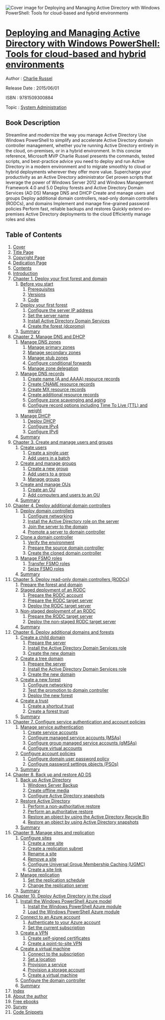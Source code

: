 ![Cover image for Deploying and Managing Active Directory with Windows PowerShell: Tools for cloud-based and hybrid environments](https://imgdetail.ebookreading.net/cover/cover/system_admin/EB9781509300884.jpg)

[Deploying and Managing Active Directory with Windows PowerShell: Tools for cloud-based and hybrid environments](https://ebookreading.net/view/book/Deploying+and+Managing+Active+Directory+with+Windows+PowerShell%3A+Tools+for+cloud-based+and+hybrid+environments-EB9781509300884_1.html "Deploying and Managing Active Directory with Windows PowerShell: Tools for cloud-based and hybrid environments")
====================================================================================================================

Author : [Charlie Russel](https://ebookreading.net/search/author/Charlie+Russel)

Release Date : 2015/06/01

ISBN : 9781509300884

Topic : [System Administration](https://ebookreading.net/search/category/system-administration)

Book Description
-----------------

Streamline and modernize the way you manage Active Directory
Use Windows PowerShell to simplify and accelerate Active Directory domain controller management, whether you’re running Active Directory entirely in the cloud, on-premises, or in a hybrid environment. In this concise reference, Microsoft MVP Charlie Russel presents the commands, tested scripts, and best-practice advice you need to deploy and run Active Directory in a modern environment and to migrate smoothly to cloud or hybrid deployments wherever they offer more value.
Supercharge your productivity as an Active Directory administrator
Get proven scripts that leverage the power of Windows Server 2012 and Windows Management Framework 4.0 and 5.0
Deploy forests and Active Directory Domain Services (AD DS)
Manage DNS and DHCP
Create and manage users and groups
Deploy additional domain controllers, read-only domain controllers (RODCs), and domains
Implement and manage fine-grained password policies
Perform fast, reliable backups and restores
Quickly extend on-premises Active Directory deployments to the cloud
Efficiently manage roles and sites
              
Table of Contents
-----------------

1. [Cover](https://ebookreading.net/view/book/Deploying+and+Managing+Active+Directory+with+Windows+PowerShell%3A+Tools+for+cloud-based+and+hybrid+environments-EB9781509300884_1.html#cover)
1. [Title Page](https://ebookreading.net/view/book/Deploying+and+Managing+Active+Directory+with+Windows+PowerShell%3A+Tools+for+cloud-based+and+hybrid+environments-EB9781509300884_2.html#title)
1. [Copyright Page](https://ebookreading.net/view/book/Deploying+and+Managing+Active+Directory+with+Windows+PowerShell%3A+Tools+for+cloud-based+and+hybrid+environments-EB9781509300884_3.html#copy)
1. [Dedication Page](https://ebookreading.net/view/book/Deploying+and+Managing+Active+Directory+with+Windows+PowerShell%3A+Tools+for+cloud-based+and+hybrid+environments-EB9781509300884_4.html#ded01)
1. [Contents](https://ebookreading.net/view/book/Deploying+and+Managing+Active+Directory+with+Windows+PowerShell%3A+Tools+for+cloud-based+and+hybrid+environments-EB9781509300884_5.html#toc)
1. [Introduction](https://ebookreading.net/view/book/Deploying+and+Managing+Active+Directory+with+Windows+PowerShell%3A+Tools+for+cloud-based+and+hybrid+environments-EB9781509300884_6.html#pref01)
1. [Chapter 1. Deploy your first forest and domain](https://ebookreading.net/view/book/Deploying+and+Managing+Active+Directory+with+Windows+PowerShell%3A+Tools+for+cloud-based+and+hybrid+environments-EB9781509300884_7.html#ch01)
    1. [Before you start](https://ebookreading.net/view/book/Deploying+and+Managing+Active+Directory+with+Windows+PowerShell%3A+Tools+for+cloud-based+and+hybrid+environments-EB9781509300884_7.html#ch01lev1sec1)
        1. [Prerequisites](https://ebookreading.net/view/book/Deploying+and+Managing+Active+Directory+with+Windows+PowerShell%3A+Tools+for+cloud-based+and+hybrid+environments-EB9781509300884_7.html#ch01lev2sec1)
        1. [Versions](https://ebookreading.net/view/book/Deploying+and+Managing+Active+Directory+with+Windows+PowerShell%3A+Tools+for+cloud-based+and+hybrid+environments-EB9781509300884_7.html#ch01lev2sec2)
        1. [Code](https://ebookreading.net/view/book/Deploying+and+Managing+Active+Directory+with+Windows+PowerShell%3A+Tools+for+cloud-based+and+hybrid+environments-EB9781509300884_7.html#ch01lev2sec3)
    1. [Deploy your first forest](https://ebookreading.net/view/book/Deploying+and+Managing+Active+Directory+with+Windows+PowerShell%3A+Tools+for+cloud-based+and+hybrid+environments-EB9781509300884_7.html#ch01lev1sec2)
        1. [Configure the server IP address](https://ebookreading.net/view/book/Deploying+and+Managing+Active+Directory+with+Windows+PowerShell%3A+Tools+for+cloud-based+and+hybrid+environments-EB9781509300884_7.html#ch01lev2sec4)
        1. [Set the server name](https://ebookreading.net/view/book/Deploying+and+Managing+Active+Directory+with+Windows+PowerShell%3A+Tools+for+cloud-based+and+hybrid+environments-EB9781509300884_7.html#ch01lev2sec5)
        1. [Install Active Directory Domain Services](https://ebookreading.net/view/book/Deploying+and+Managing+Active+Directory+with+Windows+PowerShell%3A+Tools+for+cloud-based+and+hybrid+environments-EB9781509300884_7.html#ch01lev2sec6)
        1. [Create the forest (dcpromo)](https://ebookreading.net/view/book/Deploying+and+Managing+Active+Directory+with+Windows+PowerShell%3A+Tools+for+cloud-based+and+hybrid+environments-EB9781509300884_7.html#ch01lev2sec7)
    1. [Summary](https://ebookreading.net/view/book/Deploying+and+Managing+Active+Directory+with+Windows+PowerShell%3A+Tools+for+cloud-based+and+hybrid+environments-EB9781509300884_7.html#ch01lev1sec3)
1. [Chapter 2. Manage DNS and DHCP](https://ebookreading.net/view/book/Deploying+and+Managing+Active+Directory+with+Windows+PowerShell%3A+Tools+for+cloud-based+and+hybrid+environments-EB9781509300884_8.html#ch02)
    1. [Manage DNS zones](https://ebookreading.net/view/book/Deploying+and+Managing+Active+Directory+with+Windows+PowerShell%3A+Tools+for+cloud-based+and+hybrid+environments-EB9781509300884_8.html#ch02lev1sec1)
        1. [Manage primary zones](https://ebookreading.net/view/book/Deploying+and+Managing+Active+Directory+with+Windows+PowerShell%3A+Tools+for+cloud-based+and+hybrid+environments-EB9781509300884_8.html#ch02lev2sec1)
        1. [Manage secondary zones](https://ebookreading.net/view/book/Deploying+and+Managing+Active+Directory+with+Windows+PowerShell%3A+Tools+for+cloud-based+and+hybrid+environments-EB9781509300884_8.html#ch02lev2sec2)
        1. [Manage stub zones](https://ebookreading.net/view/book/Deploying+and+Managing+Active+Directory+with+Windows+PowerShell%3A+Tools+for+cloud-based+and+hybrid+environments-EB9781509300884_8.html#ch02lev2sec3)
        1. [Configure conditional forwards](https://ebookreading.net/view/book/Deploying+and+Managing+Active+Directory+with+Windows+PowerShell%3A+Tools+for+cloud-based+and+hybrid+environments-EB9781509300884_8.html#ch02lev2sec4)
        1. [Manage zone delegation](https://ebookreading.net/view/book/Deploying+and+Managing+Active+Directory+with+Windows+PowerShell%3A+Tools+for+cloud-based+and+hybrid+environments-EB9781509300884_8.html#ch02lev2sec5)
    1. [Manage DNS records](https://ebookreading.net/view/book/Deploying+and+Managing+Active+Directory+with+Windows+PowerShell%3A+Tools+for+cloud-based+and+hybrid+environments-EB9781509300884_8.html#ch02lev1sec2)
        1. [Create name (A and AAAA) resource records](https://ebookreading.net/view/book/Deploying+and+Managing+Active+Directory+with+Windows+PowerShell%3A+Tools+for+cloud-based+and+hybrid+environments-EB9781509300884_8.html#ch02lev2sec6)
        1. [Create CNAME resource records](https://ebookreading.net/view/book/Deploying+and+Managing+Active+Directory+with+Windows+PowerShell%3A+Tools+for+cloud-based+and+hybrid+environments-EB9781509300884_8.html#ch02lev2sec7)
        1. [Create MX resource records](https://ebookreading.net/view/book/Deploying+and+Managing+Active+Directory+with+Windows+PowerShell%3A+Tools+for+cloud-based+and+hybrid+environments-EB9781509300884_8.html#ch02lev2sec8)
        1. [Create additional resource records](https://ebookreading.net/view/book/Deploying+and+Managing+Active+Directory+with+Windows+PowerShell%3A+Tools+for+cloud-based+and+hybrid+environments-EB9781509300884_8.html#ch02lev2sec9)
        1. [Configure zone scavenging and aging](https://ebookreading.net/view/book/Deploying+and+Managing+Active+Directory+with+Windows+PowerShell%3A+Tools+for+cloud-based+and+hybrid+environments-EB9781509300884_8.html#ch02lev2sec10)
        1. [Configure record options including Time To Live (TTL) and weight](https://ebookreading.net/view/book/Deploying+and+Managing+Active+Directory+with+Windows+PowerShell%3A+Tools+for+cloud-based+and+hybrid+environments-EB9781509300884_8.html#ch02lev2sec11)
    1. [Manage DHCP](https://ebookreading.net/view/book/Deploying+and+Managing+Active+Directory+with+Windows+PowerShell%3A+Tools+for+cloud-based+and+hybrid+environments-EB9781509300884_8.html#ch02lev1sec3)
        1. [Deploy DHCP](https://ebookreading.net/view/book/Deploying+and+Managing+Active+Directory+with+Windows+PowerShell%3A+Tools+for+cloud-based+and+hybrid+environments-EB9781509300884_8.html#ch02lev2sec12)
        1. [Configure IPv4](https://ebookreading.net/view/book/Deploying+and+Managing+Active+Directory+with+Windows+PowerShell%3A+Tools+for+cloud-based+and+hybrid+environments-EB9781509300884_8.html#ch02lev2sec13)
        1. [Configure IPv6](https://ebookreading.net/view/book/Deploying+and+Managing+Active+Directory+with+Windows+PowerShell%3A+Tools+for+cloud-based+and+hybrid+environments-EB9781509300884_8.html#ch02lev2sec14)
    1. [Summary](https://ebookreading.net/view/book/Deploying+and+Managing+Active+Directory+with+Windows+PowerShell%3A+Tools+for+cloud-based+and+hybrid+environments-EB9781509300884_8.html#ch02lev1sec4)
1. [Chapter 3. Create and manage users and groups](https://ebookreading.net/view/book/Deploying+and+Managing+Active+Directory+with+Windows+PowerShell%3A+Tools+for+cloud-based+and+hybrid+environments-EB9781509300884_9.html#ch03)
    1. [Create users](https://ebookreading.net/view/book/Deploying+and+Managing+Active+Directory+with+Windows+PowerShell%3A+Tools+for+cloud-based+and+hybrid+environments-EB9781509300884_9.html#ch03lev1sec1)
        1. [Create a single user](https://ebookreading.net/view/book/Deploying+and+Managing+Active+Directory+with+Windows+PowerShell%3A+Tools+for+cloud-based+and+hybrid+environments-EB9781509300884_9.html#ch03lev2sec1)
        1. [Add users in a batch](https://ebookreading.net/view/book/Deploying+and+Managing+Active+Directory+with+Windows+PowerShell%3A+Tools+for+cloud-based+and+hybrid+environments-EB9781509300884_9.html#ch03lev2sec2)
    1. [Create and manage groups](https://ebookreading.net/view/book/Deploying+and+Managing+Active+Directory+with+Windows+PowerShell%3A+Tools+for+cloud-based+and+hybrid+environments-EB9781509300884_9.html#ch03lev1sec2)
        1. [Create a new group](https://ebookreading.net/view/book/Deploying+and+Managing+Active+Directory+with+Windows+PowerShell%3A+Tools+for+cloud-based+and+hybrid+environments-EB9781509300884_9.html#ch03lev2sec3)
        1. [Add users to a group](https://ebookreading.net/view/book/Deploying+and+Managing+Active+Directory+with+Windows+PowerShell%3A+Tools+for+cloud-based+and+hybrid+environments-EB9781509300884_9.html#ch03lev2sec4)
        1. [Manage groups](https://ebookreading.net/view/book/Deploying+and+Managing+Active+Directory+with+Windows+PowerShell%3A+Tools+for+cloud-based+and+hybrid+environments-EB9781509300884_9.html#ch03lev2sec5)
    1. [Create and manage OUs](https://ebookreading.net/view/book/Deploying+and+Managing+Active+Directory+with+Windows+PowerShell%3A+Tools+for+cloud-based+and+hybrid+environments-EB9781509300884_9.html#ch03lev1sec3)
        1. [Create an OU](https://ebookreading.net/view/book/Deploying+and+Managing+Active+Directory+with+Windows+PowerShell%3A+Tools+for+cloud-based+and+hybrid+environments-EB9781509300884_9.html#ch03lev2sec6)
        1. [Add computers and users to an OU](https://ebookreading.net/view/book/Deploying+and+Managing+Active+Directory+with+Windows+PowerShell%3A+Tools+for+cloud-based+and+hybrid+environments-EB9781509300884_9.html#ch03lev2sec7)
    1. [Summary](https://ebookreading.net/view/book/Deploying+and+Managing+Active+Directory+with+Windows+PowerShell%3A+Tools+for+cloud-based+and+hybrid+environments-EB9781509300884_9.html#ch03lev1sec4)
1. [Chapter 4. Deploy additional domain controllers](https://ebookreading.net/view/book/Deploying+and+Managing+Active+Directory+with+Windows+PowerShell%3A+Tools+for+cloud-based+and+hybrid+environments-EB9781509300884_10.html#ch04)
    1. [Deploy domain controllers](https://ebookreading.net/view/book/Deploying+and+Managing+Active+Directory+with+Windows+PowerShell%3A+Tools+for+cloud-based+and+hybrid+environments-EB9781509300884_10.html#ch04lev1sec1)
        1. [Configure networking](https://ebookreading.net/view/book/Deploying+and+Managing+Active+Directory+with+Windows+PowerShell%3A+Tools+for+cloud-based+and+hybrid+environments-EB9781509300884_10.html#ch04lev2sec1)
        1. [Install the Active Directory role on the server](https://ebookreading.net/view/book/Deploying+and+Managing+Active+Directory+with+Windows+PowerShell%3A+Tools+for+cloud-based+and+hybrid+environments-EB9781509300884_10.html#ch04lev2sec2)
        1. [Join the server to the domain](https://ebookreading.net/view/book/Deploying+and+Managing+Active+Directory+with+Windows+PowerShell%3A+Tools+for+cloud-based+and+hybrid+environments-EB9781509300884_10.html#ch04lev2sec3)
        1. [Promote a server to domain controller](https://ebookreading.net/view/book/Deploying+and+Managing+Active+Directory+with+Windows+PowerShell%3A+Tools+for+cloud-based+and+hybrid+environments-EB9781509300884_10.html#ch04lev2sec4)
    1. [Clone a domain controller](https://ebookreading.net/view/book/Deploying+and+Managing+Active+Directory+with+Windows+PowerShell%3A+Tools+for+cloud-based+and+hybrid+environments-EB9781509300884_10.html#ch04lev1sec2)
        1. [Verify the environment](https://ebookreading.net/view/book/Deploying+and+Managing+Active+Directory+with+Windows+PowerShell%3A+Tools+for+cloud-based+and+hybrid+environments-EB9781509300884_10.html#ch04lev2sec5)
        1. [Prepare the source domain controller](https://ebookreading.net/view/book/Deploying+and+Managing+Active+Directory+with+Windows+PowerShell%3A+Tools+for+cloud-based+and+hybrid+environments-EB9781509300884_10.html#ch04lev2sec6)
        1. [Create the cloned domain controller](https://ebookreading.net/view/book/Deploying+and+Managing+Active+Directory+with+Windows+PowerShell%3A+Tools+for+cloud-based+and+hybrid+environments-EB9781509300884_10.html#ch04lev2sec7)
    1. [Manage FSMO roles](https://ebookreading.net/view/book/Deploying+and+Managing+Active+Directory+with+Windows+PowerShell%3A+Tools+for+cloud-based+and+hybrid+environments-EB9781509300884_10.html#ch04lev1sec3)
        1. [Transfer FSMO roles](https://ebookreading.net/view/book/Deploying+and+Managing+Active+Directory+with+Windows+PowerShell%3A+Tools+for+cloud-based+and+hybrid+environments-EB9781509300884_10.html#ch04lev2sec8)
        1. [Seize FSMO roles](https://ebookreading.net/view/book/Deploying+and+Managing+Active+Directory+with+Windows+PowerShell%3A+Tools+for+cloud-based+and+hybrid+environments-EB9781509300884_10.html#ch04lev2sec9)
    1. [Summary](https://ebookreading.net/view/book/Deploying+and+Managing+Active+Directory+with+Windows+PowerShell%3A+Tools+for+cloud-based+and+hybrid+environments-EB9781509300884_10.html#ch04lev1sec4)
1. [Chapter 5. Deploy read-only domain controllers (RODCs)](https://ebookreading.net/view/book/Deploying+and+Managing+Active+Directory+with+Windows+PowerShell%3A+Tools+for+cloud-based+and+hybrid+environments-EB9781509300884_11.html#ch05)
    1. [Prepare the forest and domain](https://ebookreading.net/view/book/Deploying+and+Managing+Active+Directory+with+Windows+PowerShell%3A+Tools+for+cloud-based+and+hybrid+environments-EB9781509300884_11.html#ch05lev1sec1)
    1. [Staged deployment of an RODC](https://ebookreading.net/view/book/Deploying+and+Managing+Active+Directory+with+Windows+PowerShell%3A+Tools+for+cloud-based+and+hybrid+environments-EB9781509300884_11.html#ch05lev1sec2)
        1. [Prepare the RODC account](https://ebookreading.net/view/book/Deploying+and+Managing+Active+Directory+with+Windows+PowerShell%3A+Tools+for+cloud-based+and+hybrid+environments-EB9781509300884_11.html#ch05lev2sec1)
        1. [Prepare the RODC target server](https://ebookreading.net/view/book/Deploying+and+Managing+Active+Directory+with+Windows+PowerShell%3A+Tools+for+cloud-based+and+hybrid+environments-EB9781509300884_11.html#ch05lev2sec2)
        1. [Deploy the RODC target server](https://ebookreading.net/view/book/Deploying+and+Managing+Active+Directory+with+Windows+PowerShell%3A+Tools+for+cloud-based+and+hybrid+environments-EB9781509300884_11.html#ch05lev2sec3)
    1. [Non-staged deployment of an RODC](https://ebookreading.net/view/book/Deploying+and+Managing+Active+Directory+with+Windows+PowerShell%3A+Tools+for+cloud-based+and+hybrid+environments-EB9781509300884_11.html#ch05lev1sec3)
        1. [Prepare the RODC target server](https://ebookreading.net/view/book/Deploying+and+Managing+Active+Directory+with+Windows+PowerShell%3A+Tools+for+cloud-based+and+hybrid+environments-EB9781509300884_11.html#ch05lev2sec4)
        1. [Deploy the non-staged RODC target server](https://ebookreading.net/view/book/Deploying+and+Managing+Active+Directory+with+Windows+PowerShell%3A+Tools+for+cloud-based+and+hybrid+environments-EB9781509300884_11.html#ch05lev2sec5)
    1. [Summary](https://ebookreading.net/view/book/Deploying+and+Managing+Active+Directory+with+Windows+PowerShell%3A+Tools+for+cloud-based+and+hybrid+environments-EB9781509300884_11.html#ch05lev1sec4)
1. [Chapter 6. Deploy additional domains and forests](https://ebookreading.net/view/book/Deploying+and+Managing+Active+Directory+with+Windows+PowerShell%3A+Tools+for+cloud-based+and+hybrid+environments-EB9781509300884_12.html#ch06)
    1. [Create a child domain](https://ebookreading.net/view/book/Deploying+and+Managing+Active+Directory+with+Windows+PowerShell%3A+Tools+for+cloud-based+and+hybrid+environments-EB9781509300884_12.html#ch06lev1sec1)
        1. [Prepare the server](https://ebookreading.net/view/book/Deploying+and+Managing+Active+Directory+with+Windows+PowerShell%3A+Tools+for+cloud-based+and+hybrid+environments-EB9781509300884_12.html#ch06lev2sec1)
        1. [Install the Active Directory Domain Services role](https://ebookreading.net/view/book/Deploying+and+Managing+Active+Directory+with+Windows+PowerShell%3A+Tools+for+cloud-based+and+hybrid+environments-EB9781509300884_12.html#ch06lev2sec2)
        1. [Create the new domain](https://ebookreading.net/view/book/Deploying+and+Managing+Active+Directory+with+Windows+PowerShell%3A+Tools+for+cloud-based+and+hybrid+environments-EB9781509300884_12.html#ch06lev2sec3)
    1. [Create a tree domain](https://ebookreading.net/view/book/Deploying+and+Managing+Active+Directory+with+Windows+PowerShell%3A+Tools+for+cloud-based+and+hybrid+environments-EB9781509300884_12.html#ch06lev1sec2)
        1. [Prepare the server](https://ebookreading.net/view/book/Deploying+and+Managing+Active+Directory+with+Windows+PowerShell%3A+Tools+for+cloud-based+and+hybrid+environments-EB9781509300884_12.html#ch06lev2sec4)
        1. [Install the Active Directory Domain Services role](https://ebookreading.net/view/book/Deploying+and+Managing+Active+Directory+with+Windows+PowerShell%3A+Tools+for+cloud-based+and+hybrid+environments-EB9781509300884_12.html#ch06lev2sec5)
        1. [Create the new domain](https://ebookreading.net/view/book/Deploying+and+Managing+Active+Directory+with+Windows+PowerShell%3A+Tools+for+cloud-based+and+hybrid+environments-EB9781509300884_12.html#ch06lev2sec6)
    1. [Create a new forest](https://ebookreading.net/view/book/Deploying+and+Managing+Active+Directory+with+Windows+PowerShell%3A+Tools+for+cloud-based+and+hybrid+environments-EB9781509300884_12.html#ch06lev1sec3)
        1. [Configure networking](https://ebookreading.net/view/book/Deploying+and+Managing+Active+Directory+with+Windows+PowerShell%3A+Tools+for+cloud-based+and+hybrid+environments-EB9781509300884_12.html#ch06lev2sec7)
        1. [Test the promotion to domain controller](https://ebookreading.net/view/book/Deploying+and+Managing+Active+Directory+with+Windows+PowerShell%3A+Tools+for+cloud-based+and+hybrid+environments-EB9781509300884_12.html#ch06lev2sec8)
        1. [Deploy the new forest](https://ebookreading.net/view/book/Deploying+and+Managing+Active+Directory+with+Windows+PowerShell%3A+Tools+for+cloud-based+and+hybrid+environments-EB9781509300884_12.html#ch06lev2sec9)
    1. [Create a trust](https://ebookreading.net/view/book/Deploying+and+Managing+Active+Directory+with+Windows+PowerShell%3A+Tools+for+cloud-based+and+hybrid+environments-EB9781509300884_12.html#ch06lev1sec4)
        1. [Create a shortcut trust](https://ebookreading.net/view/book/Deploying+and+Managing+Active+Directory+with+Windows+PowerShell%3A+Tools+for+cloud-based+and+hybrid+environments-EB9781509300884_12.html#ch06lev2sec10)
        1. [Create a forest trust](https://ebookreading.net/view/book/Deploying+and+Managing+Active+Directory+with+Windows+PowerShell%3A+Tools+for+cloud-based+and+hybrid+environments-EB9781509300884_12.html#ch06lev2sec11)
    1. [Summary](https://ebookreading.net/view/book/Deploying+and+Managing+Active+Directory+with+Windows+PowerShell%3A+Tools+for+cloud-based+and+hybrid+environments-EB9781509300884_12.html#ch06lev1sec5)
1. [Chapter 7. Configure service authentication and account policies](https://ebookreading.net/view/book/Deploying+and+Managing+Active+Directory+with+Windows+PowerShell%3A+Tools+for+cloud-based+and+hybrid+environments-EB9781509300884_13.html#ch07)
    1. [Manage service authentication](https://ebookreading.net/view/book/Deploying+and+Managing+Active+Directory+with+Windows+PowerShell%3A+Tools+for+cloud-based+and+hybrid+environments-EB9781509300884_13.html#ch07lev1sec1)
        1. [Create service accounts](https://ebookreading.net/view/book/Deploying+and+Managing+Active+Directory+with+Windows+PowerShell%3A+Tools+for+cloud-based+and+hybrid+environments-EB9781509300884_13.html#ch07lev2sec1)
        1. [Configure managed service accounts (MSAs)](https://ebookreading.net/view/book/Deploying+and+Managing+Active+Directory+with+Windows+PowerShell%3A+Tools+for+cloud-based+and+hybrid+environments-EB9781509300884_13.html#ch07lev2sec2)
        1. [Configure group managed service accounts (gMSAs)](https://ebookreading.net/view/book/Deploying+and+Managing+Active+Directory+with+Windows+PowerShell%3A+Tools+for+cloud-based+and+hybrid+environments-EB9781509300884_13.html#ch07lev2sec3)
        1. [Configure virtual accounts](https://ebookreading.net/view/book/Deploying+and+Managing+Active+Directory+with+Windows+PowerShell%3A+Tools+for+cloud-based+and+hybrid+environments-EB9781509300884_13.html#ch07lev2sec4)
    1. [Configure account policies](https://ebookreading.net/view/book/Deploying+and+Managing+Active+Directory+with+Windows+PowerShell%3A+Tools+for+cloud-based+and+hybrid+environments-EB9781509300884_13.html#ch07lev1sec2)
        1. [Configure domain user password policy](https://ebookreading.net/view/book/Deploying+and+Managing+Active+Directory+with+Windows+PowerShell%3A+Tools+for+cloud-based+and+hybrid+environments-EB9781509300884_13.html#ch07lev2sec5)
        1. [Configure password settings objects (PSOs)](https://ebookreading.net/view/book/Deploying+and+Managing+Active+Directory+with+Windows+PowerShell%3A+Tools+for+cloud-based+and+hybrid+environments-EB9781509300884_13.html#ch07lev2sec6)
    1. [Summary](https://ebookreading.net/view/book/Deploying+and+Managing+Active+Directory+with+Windows+PowerShell%3A+Tools+for+cloud-based+and+hybrid+environments-EB9781509300884_13.html#ch07lev1sec3)
1. [Chapter 8. Back up and restore AD DS](https://ebookreading.net/view/book/Deploying+and+Managing+Active+Directory+with+Windows+PowerShell%3A+Tools+for+cloud-based+and+hybrid+environments-EB9781509300884_14.html#ch08)
    1. [Back up Active Directory](https://ebookreading.net/view/book/Deploying+and+Managing+Active+Directory+with+Windows+PowerShell%3A+Tools+for+cloud-based+and+hybrid+environments-EB9781509300884_14.html#ch08lev1sec1)
        1. [Windows Server Backup](https://ebookreading.net/view/book/Deploying+and+Managing+Active+Directory+with+Windows+PowerShell%3A+Tools+for+cloud-based+and+hybrid+environments-EB9781509300884_14.html#ch08lev2sec1)
        1. [Create offline media](https://ebookreading.net/view/book/Deploying+and+Managing+Active+Directory+with+Windows+PowerShell%3A+Tools+for+cloud-based+and+hybrid+environments-EB9781509300884_14.html#ch08lev2sec2)
        1. [Configure Active Directory snapshots](https://ebookreading.net/view/book/Deploying+and+Managing+Active+Directory+with+Windows+PowerShell%3A+Tools+for+cloud-based+and+hybrid+environments-EB9781509300884_14.html#ch08lev2sec3)
    1. [Restore Active Directory](https://ebookreading.net/view/book/Deploying+and+Managing+Active+Directory+with+Windows+PowerShell%3A+Tools+for+cloud-based+and+hybrid+environments-EB9781509300884_14.html#ch08lev1sec2)
        1. [Perform a non-authoritative restore](https://ebookreading.net/view/book/Deploying+and+Managing+Active+Directory+with+Windows+PowerShell%3A+Tools+for+cloud-based+and+hybrid+environments-EB9781509300884_14.html#ch08lev2sec4)
        1. [Perform an authoritative restore](https://ebookreading.net/view/book/Deploying+and+Managing+Active+Directory+with+Windows+PowerShell%3A+Tools+for+cloud-based+and+hybrid+environments-EB9781509300884_14.html#ch08lev2sec5)
        1. [Restore an object by using the Active Directory Recycle Bin](https://ebookreading.net/view/book/Deploying+and+Managing+Active+Directory+with+Windows+PowerShell%3A+Tools+for+cloud-based+and+hybrid+environments-EB9781509300884_14.html#ch08lev2sec6)
        1. [Restore an object by using Active Directory snapshots](https://ebookreading.net/view/book/Deploying+and+Managing+Active+Directory+with+Windows+PowerShell%3A+Tools+for+cloud-based+and+hybrid+environments-EB9781509300884_14.html#ch08lev2sec7)
    1. [Summary](https://ebookreading.net/view/book/Deploying+and+Managing+Active+Directory+with+Windows+PowerShell%3A+Tools+for+cloud-based+and+hybrid+environments-EB9781509300884_14.html#ch08lev1sec3)
1. [Chapter 9. Manage sites and replication](https://ebookreading.net/view/book/Deploying+and+Managing+Active+Directory+with+Windows+PowerShell%3A+Tools+for+cloud-based+and+hybrid+environments-EB9781509300884_15.html#ch09)
    1. [Configure sites](https://ebookreading.net/view/book/Deploying+and+Managing+Active+Directory+with+Windows+PowerShell%3A+Tools+for+cloud-based+and+hybrid+environments-EB9781509300884_15.html#ch09lev1sec1)
        1. [Create a new site](https://ebookreading.net/view/book/Deploying+and+Managing+Active+Directory+with+Windows+PowerShell%3A+Tools+for+cloud-based+and+hybrid+environments-EB9781509300884_15.html#ch09lev2sec1)
        1. [Create a replication subnet](https://ebookreading.net/view/book/Deploying+and+Managing+Active+Directory+with+Windows+PowerShell%3A+Tools+for+cloud-based+and+hybrid+environments-EB9781509300884_15.html#ch09lev2sec2)
        1. [Rename a site](https://ebookreading.net/view/book/Deploying+and+Managing+Active+Directory+with+Windows+PowerShell%3A+Tools+for+cloud-based+and+hybrid+environments-EB9781509300884_15.html#ch09lev2sec3)
        1. [Remove a site](https://ebookreading.net/view/book/Deploying+and+Managing+Active+Directory+with+Windows+PowerShell%3A+Tools+for+cloud-based+and+hybrid+environments-EB9781509300884_15.html#ch09lev2sec4)
        1. [Configure Universal Group Membership Caching (UGMC)](https://ebookreading.net/view/book/Deploying+and+Managing+Active+Directory+with+Windows+PowerShell%3A+Tools+for+cloud-based+and+hybrid+environments-EB9781509300884_15.html#ch09lev2sec5)
        1. [Create a site link](https://ebookreading.net/view/book/Deploying+and+Managing+Active+Directory+with+Windows+PowerShell%3A+Tools+for+cloud-based+and+hybrid+environments-EB9781509300884_15.html#ch09lev2sec6)
    1. [Manage replication](https://ebookreading.net/view/book/Deploying+and+Managing+Active+Directory+with+Windows+PowerShell%3A+Tools+for+cloud-based+and+hybrid+environments-EB9781509300884_15.html#ch09lev1sec2)
        1. [Set the replication schedule](https://ebookreading.net/view/book/Deploying+and+Managing+Active+Directory+with+Windows+PowerShell%3A+Tools+for+cloud-based+and+hybrid+environments-EB9781509300884_15.html#ch09lev2sec7)
        1. [Change the replication server](https://ebookreading.net/view/book/Deploying+and+Managing+Active+Directory+with+Windows+PowerShell%3A+Tools+for+cloud-based+and+hybrid+environments-EB9781509300884_15.html#ch09lev2sec8)
    1. [Summary](https://ebookreading.net/view/book/Deploying+and+Managing+Active+Directory+with+Windows+PowerShell%3A+Tools+for+cloud-based+and+hybrid+environments-EB9781509300884_15.html#ch09lev1sec3)
1. [Chapter 10. Deploy Active Directory in the cloud](https://ebookreading.net/view/book/Deploying+and+Managing+Active+Directory+with+Windows+PowerShell%3A+Tools+for+cloud-based+and+hybrid+environments-EB9781509300884_16.html#ch10)
    1. [Install the Windows PowerShell Azure model](https://ebookreading.net/view/book/Deploying+and+Managing+Active+Directory+with+Windows+PowerShell%3A+Tools+for+cloud-based+and+hybrid+environments-EB9781509300884_16.html#ch10lev1sec1)
        1. [Install the Windows PowerShell Azure module](https://ebookreading.net/view/book/Deploying+and+Managing+Active+Directory+with+Windows+PowerShell%3A+Tools+for+cloud-based+and+hybrid+environments-EB9781509300884_16.html#ch10lev2sec1)
        1. [Load the Windows PowerShell Azure module](https://ebookreading.net/view/book/Deploying+and+Managing+Active+Directory+with+Windows+PowerShell%3A+Tools+for+cloud-based+and+hybrid+environments-EB9781509300884_16.html#ch10lev2sec2)
    1. [Connect to an Azure account](https://ebookreading.net/view/book/Deploying+and+Managing+Active+Directory+with+Windows+PowerShell%3A+Tools+for+cloud-based+and+hybrid+environments-EB9781509300884_16.html#ch10lev1sec2)
        1. [Authenticate to your Azure account](https://ebookreading.net/view/book/Deploying+and+Managing+Active+Directory+with+Windows+PowerShell%3A+Tools+for+cloud-based+and+hybrid+environments-EB9781509300884_16.html#ch10lev2sec3)
        1. [Set the current subscription](https://ebookreading.net/view/book/Deploying+and+Managing+Active+Directory+with+Windows+PowerShell%3A+Tools+for+cloud-based+and+hybrid+environments-EB9781509300884_16.html#ch10lev2sec4)
    1. [Create a VPN](https://ebookreading.net/view/book/Deploying+and+Managing+Active+Directory+with+Windows+PowerShell%3A+Tools+for+cloud-based+and+hybrid+environments-EB9781509300884_16.html#ch10lev1sec3)
        1. [Create self-signed certificates](https://ebookreading.net/view/book/Deploying+and+Managing+Active+Directory+with+Windows+PowerShell%3A+Tools+for+cloud-based+and+hybrid+environments-EB9781509300884_16.html#ch10lev2sec5)
        1. [Create a point-to-site VPN](https://ebookreading.net/view/book/Deploying+and+Managing+Active+Directory+with+Windows+PowerShell%3A+Tools+for+cloud-based+and+hybrid+environments-EB9781509300884_16.html#ch10lev2sec6)
    1. [Create a virtual machine](https://ebookreading.net/view/book/Deploying+and+Managing+Active+Directory+with+Windows+PowerShell%3A+Tools+for+cloud-based+and+hybrid+environments-EB9781509300884_16.html#ch10lev1sec4)
        1. [Connect to the subscription](https://ebookreading.net/view/book/Deploying+and+Managing+Active+Directory+with+Windows+PowerShell%3A+Tools+for+cloud-based+and+hybrid+environments-EB9781509300884_16.html#ch10lev2sec7)
        1. [Set a location](https://ebookreading.net/view/book/Deploying+and+Managing+Active+Directory+with+Windows+PowerShell%3A+Tools+for+cloud-based+and+hybrid+environments-EB9781509300884_16.html#ch10lev2sec8)
        1. [Provision a service](https://ebookreading.net/view/book/Deploying+and+Managing+Active+Directory+with+Windows+PowerShell%3A+Tools+for+cloud-based+and+hybrid+environments-EB9781509300884_16.html#ch10lev2sec9)
        1. [Provision a storage account](https://ebookreading.net/view/book/Deploying+and+Managing+Active+Directory+with+Windows+PowerShell%3A+Tools+for+cloud-based+and+hybrid+environments-EB9781509300884_16.html#ch10lev2sec10)
        1. [Create a virtual machine](https://ebookreading.net/view/book/Deploying+and+Managing+Active+Directory+with+Windows+PowerShell%3A+Tools+for+cloud-based+and+hybrid+environments-EB9781509300884_16.html#ch10lev2sec11)
    1. [Configure the domain controller](https://ebookreading.net/view/book/Deploying+and+Managing+Active+Directory+with+Windows+PowerShell%3A+Tools+for+cloud-based+and+hybrid+environments-EB9781509300884_16.html#ch10lev1sec5)
    1. [Summary](https://ebookreading.net/view/book/Deploying+and+Managing+Active+Directory+with+Windows+PowerShell%3A+Tools+for+cloud-based+and+hybrid+environments-EB9781509300884_16.html#ch10lev1sec6)
1. [Index](https://ebookreading.net/view/book/Deploying+and+Managing+Active+Directory+with+Windows+PowerShell%3A+Tools+for+cloud-based+and+hybrid+environments-EB9781509300884_17.html#index)
1. [About the author](https://ebookreading.net/view/book/Deploying+and+Managing+Active+Directory+with+Windows+PowerShell%3A+Tools+for+cloud-based+and+hybrid+environments-EB9781509300884_18.html#app01)
1. [Free ebooks](https://ebookreading.net/view/book/Deploying+and+Managing+Active+Directory+with+Windows+PowerShell%3A+Tools+for+cloud-based+and+hybrid+environments-EB9781509300884_19.html#page_BM-1)
1. [Survey](https://ebookreading.net/view/book/Deploying+and+Managing+Active+Directory+with+Windows+PowerShell%3A+Tools+for+cloud-based+and+hybrid+environments-EB9781509300884_20.html#page_BM-2)
1. [Code Snippets](https://ebookreading.net/view/book/Deploying+and+Managing+Active+Directory+with+Windows+PowerShell%3A+Tools+for+cloud-based+and+hybrid+environments-EB9781509300884_21.html#pref01_images)
